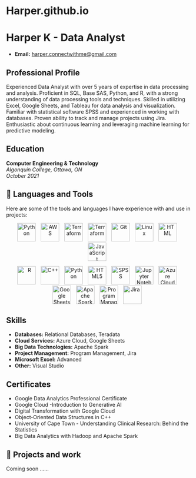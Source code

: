 # Harper.github.io
# Harper K - Data Analyst

- **Email:** harper.connectwithme@gmail.com
  

## Professional Profile

Experienced Data Analyst with over 5 years of expertise in data processing and analysis. Proficient in SQL, Base SAS, Python, and R, with a strong understanding of data processing tools and techniques. Skilled in utilizing Excel, Google Sheets, and Tableau for data analysis and visualization. Familiar with statistical software SPSS and experienced in working with databases. Proven ability to track and manage projects using Jira. Enthusiastic about continuous learning and leveraging machine learning for predictive modeling.

## Education

**Computer Engineering & Technology**  
*Algonquin College, Ottawa, ON*  
*October 2021*



## 🧰 Languages and Tools
Here are some of the tools and languages I have experience with and use in projects:
<p align="center">
<img align="centre" alt="Python" width="50px" style="padding-right:10px;" src="https://cdn.jsdelivr.net/gh/devicons/devicon/icons/python/python-plain.svg" />
<img align="centre" alt="AWS" width="50px" style="padding-right:10px;" src="https://cdn.jsdelivr.net/gh/devicons/devicon/icons/amazonwebservices/amazonwebservices-original.svg" />
<img align="centre" alt="Terraform" width="50px" style="padding-right:10px;" src="https://cdn.jsdelivr.net/gh/devicons/devicon/icons/terraform/terraform-original.svg" />
<img align="centre" alt="Terraform" width="50px" style="padding-right:10px;" src="https://cdn.jsdelivr.net/gh/devicons/devicon/icons/jira/jira-original-wordmark.svg" />
<img align="centre" alt="Git" width="50px" style="padding-right:10px;" src="https://cdn.jsdelivr.net/gh/devicons/devicon/icons/git/git-original.svg" />
<img align="centre" alt="Linux" width="50px" style="padding-right:10px;" src="https://cdn.jsdelivr.net/gh/devicons/devicon/icons/linux/linux-original.svg" />
<img align="centre" alt="HTML" width="50px" style="padding-right:10px;" src="https://cdn.jsdelivr.net/gh/devicons/devicon/icons/html5/html5-plain.svg" />
<img align="centre" alt="JavaScript" width="50px" style="padding-right:10px;" src="https://cdn.jsdelivr.net/gh/devicons/devicon/icons/javascript/javascript-plain.svg" />    
</p>





<p align="center">
  <!-- Programming Languages -->
  <img align="centre" alt="R" width="50px" style="padding-right:10px;" src="https://cdn.jsdelivr.net/gh/devicons/devicon/icons/r/r-plain.svg" />

  <img align="centre" alt="C++" width="50px" style="padding-right:10px;" src="https://cdn.jsdelivr.net/gh/devicons/devicon/icons/cplusplus/cplusplus-plain.svg" />
  <img align="centre" alt="Python" width="50px" style="padding-right:10px;" src="https://cdn.jsdelivr.net/gh/devicons/devicon/icons/python/python-plain.svg" />

  <!-- Web Development -->
  <img align="centre" alt="HTML5" width="50px" style="padding-right:10px;" src="https://cdn.jsdelivr.net/gh/devicons/devicon/icons/html5/html5-plain.svg" />

  <!-- Data Analysis Tools -->
  <img align="centre" alt="SPSS" width="50px" style="padding-right:10px;" src="https://cdn.jsdelivr.net/gh/devicons/devicon/icons/spss/spss-plain.svg" />
  <img align="centre" alt="Jupyter Notebooks" width="50px" style="padding-right:10px;" src="https://cdn.jsdelivr.net/gh/devicons/devicon/icons/jupyter/jupyter-original.svg" />

 
  <!-- Cloud Services -->
  <img align="centre" alt="Azure Cloud" width="50px" style="padding-right:10px;" src="https://cdn.jsdelivr.net/gh/devicons/devicon/icons/azure/azure-plain.svg" />
  <img align="centre" alt="Google Sheets" width="50px" style="padding-right:10px;" src="https://cdn.jsdelivr.net/gh/devicons/devicon/icons/google/google-plain.svg" />

  <!-- Big Data Technologies -->
  <img align="centre" alt="Apache Spark" width="50px" style="padding-right:10px;" src="https://cdn.jsdelivr.net/gh/devicons/devicon/icons/apache/apache-plain.svg" />

  <!-- Project Management -->
  <img align="centre" alt="Program Management" width="50px" style="padding-right:10px;" src="https://cdn.jsdelivr.net/gh/devicons/devicon/icons/trello/trello-plain.svg" />
  <img align="centre" alt="Jira" width="50px" style="padding-right:10px;" src="https://cdn.jsdelivr.net/gh/devicons/devicon/icons/jira/jira-plain.svg" />
</p>



## Skills

- **Databases:** Relational Databases, Teradata
- **Cloud Services:** Azure Cloud, Google Sheets
- **Big Data Technologies:** Apache Spark
- **Project Management:** Program Management, Jira
- **Microsoft Excel:** Advanced
- **Other:** Visual Studio

## Certificates

- Google Data Analytics Professional Certificate
- Google Cloud -Introduction to Generative AI
- Digital Transformation with Google Cloud
- Object-Oriented Data Structures in C++
- University of Cape Town - Understanding Clinical Research: Behind the Statistics
- Big Data Analytics with Hadoop and Apache Spark



## 🧰 Projects and work
Coming soon ......
